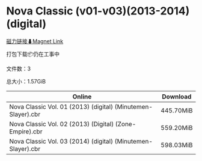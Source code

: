 # Nova Classic (v01-v03)(2013-2014)(digital)

[磁力链接⬇Magnet Link](magnet:?xt=urn:btih:9e454190d5f3dafbb50b82d556e1dc703564cc2f&dn=Nova%20Classic%20%28v01-v03%29%282013-2014%29%28digital%29)

打包下载📦仍在工事中

文件数：3

总大小：1.57GiB

Online | Download
--- | ---
Nova Classic Vol. 01 (2013) (digital) (Minutemen-Slayer).cbr | 445.70MiB
Nova Classic Vol. 02 (2013) (Digital) (Zone-Empire).cbr | 559.20MiB
Nova Classic Vol. 03 (2014) (digital) (Minutemen-Slayer).cbr | 598.03MiB